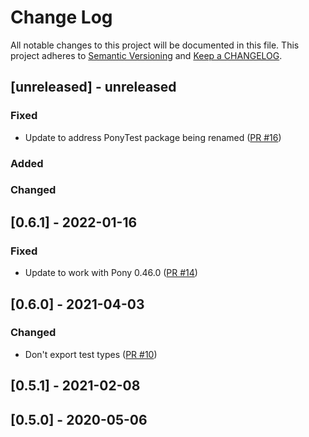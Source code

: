 # Change Log

All notable changes to this project will be documented in this file. This project adheres to [Semantic Versioning](http://semver.org/) and [Keep a CHANGELOG](http://keepachangelog.com/).

## [unreleased] - unreleased

### Fixed

- Update to address PonyTest package being renamed ([PR #16](https://github.com/ponylang/valbytes/pull/16))

### Added


### Changed


## [0.6.1] - 2022-01-16

### Fixed

- Update to work with Pony 0.46.0 ([PR #14](https://github.com/ponylang/valbytes/pull/14))

## [0.6.0] - 2021-04-03

### Changed

- Don't export test types ([PR #10](https://github.com/ponylang/valbytes/pull/10))

## [0.5.1] - 2021-02-08

## [0.5.0] - 2020-05-06

